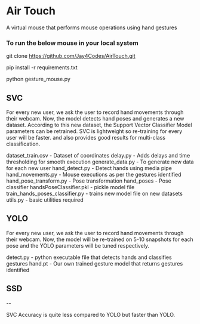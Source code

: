 # Air Touch
A virtual mouse that performs mouse operations using hand gestures

### To run the below mouse in your local system

git clone https://github.com/Jay4Codes/AirTouch.git

pip install -r requirements.txt

python gesture_mouse.py

## SVC
For every new user, we ask the user to record hand movements through their webcam.
Now, the model detects hand poses and generates a new dataset.
According to this new dataset, the Support Vector Classifier Model parameters can be retrained. SVC is lightweight so re-training for every user will be faster. and also provides good results for multi-class classification.

dataset_train.csv - Dataset of coordinates
delay.py - Adds delays and time thresholding for smooth execution
generate_data.py - To generate new data for each new user
hand_detect.py - Detect hands using media pipe
hand_movements.py - Mouse executions as per the gestures identified
hand_pose_transform.py - Pose transformation
hand_poses - Pose classifier
handsPoseClassifier.pkl - pickle model file
train_hands_poses_classifier.py - trains new model file on new datasets
utils.py - basic utilities required

## YOLO
For every new user, we ask the user to record hand movements through their webcam.
Now, the model will be re-trained on 5-10 snapshots for each pose and the YOLO parameters will be tuned respectively. 

detect.py - python executable file that detects hands and classifies gestures
hand.pt - Our own trained gesture model that returns gestures identified

## SSD
--

SVC Accuracy is quite less compared to YOLO but faster than YOLO.

